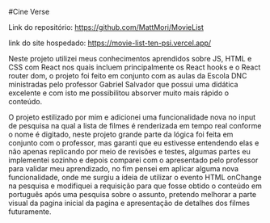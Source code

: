#Cine Verse 

Link do repositório: https://github.com/MattMori/MovieList

link do site hospedado: https://movie-list-ten-psi.vercel.app/


 Neste projeto utilizei meus conhecimentos aprendidos sobre JS, HTML e CSS com React nos quais incluem principalmente os React hooks e o React router dom, o projeto foi feito em conjunto com as aulas da Escola DNC ministradas pelo professor Gabriel Salvador que possui uma didática excelente e com isto me possibilitou absorver muito mais rápido o conteúdo.


 O projeto estilizado por mim e adicionei uma funcionalidade nova no input de pesquisa na qual a lista de filmes é renderizada em tempo real conforme o nome é digitado, neste projeto grande parte da lógica foi feita em conjunto com o professor, mas garanti que eu estivesse entendendo elas e não apenas replicando por meio de revisões e testes, algumas partes eu implementei sozinho e depois comparei com o apresentado pelo professor para validar meu aprendizado, no fim pensei em aplicar alguma nova funcionalidade, onde me surgiu a ideia de utilizar o evento HTML onChange na pesquisa e modifiquei a requisição para que fosse obtido o conteúdo em português após uma pesquisa sobre o assunto, pretendo melhorar a parte visual da pagina inicial da pagina e apresentação de detalhes dos filmes futuramente.

 
